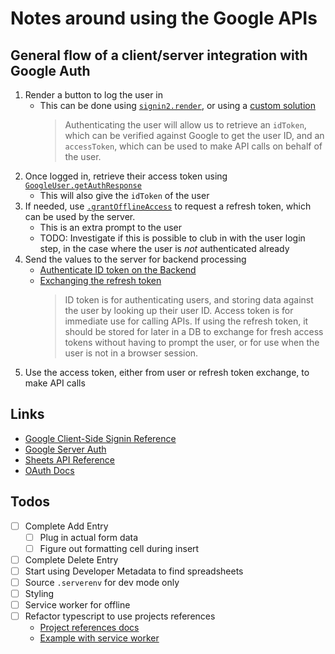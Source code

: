 # Notes around using the Google APIs

## General flow of a client/server integration with Google Auth

1. Render a button to log the user in
   - This can be done using [`signin2.render`](https://developers.google.com/api-client-library/javascript/reference/referencedocs#gapisignin2renderid-options), or using a [custom solution](https://developers.google.com/identity/sign-in/web/build-button)
     > Authenticating the user will allow us to retrieve an `idToken`, which can be verified against Google to get the user ID, and an `accessToken`, which can be used to make API calls on behalf of the user.
1. Once logged in, retrieve their access token using [`GoogleUser.getAuthResponse`](https://developers.google.com/identity/sign-in/web/reference#googleusergetauthresponseincludeauthorizationdata)
   - This will also give the `idToken` of the user
1. If needed, use [`.grantOfflineAccess`](https://developers.google.com/identity/sign-in/web/reference#googleauthgrantofflineaccessoptions) to request a refresh token, which can be used by the server.
   - This is an extra prompt to the user
   - TODO: Investigate if this is possible to club in with the user login step, in the case where the user is _not_ authenticated already
1. Send the values to the server for backend processing
   - [Authenticate ID token on the Backend](https://developers.google.com/identity/sign-in/web/backend-auth)
   - [Exchanging the refresh token](https://developers.google.com/identity/sign-in/web/server-side-flow)
     > ID token is for authenticating users, and storing data against the user by looking up their user ID. Access token is for immediate use for calling APIs. If using the refresh token, it should be stored for later in a DB to exchange for fresh access tokens without having to prompt the user, or for use when the user is not in a browser session.
1. Use the access token, either from user or refresh token exchange, to make API calls

## Links

- [Google Client-Side Signin Reference](https://developers.google.com/identity/sign-in/web/reference)
- [Google Server Auth](https://developers.google.com/identity/sign-in/web/server-side-flow)
- [Sheets API Reference](https://developers.google.com/sheets/api/guides/concepts)
- [OAuth Docs](https://auth0.com/docs/flows/concepts/regular-web-app-login-flow#how-to-implement-it)

## Todos

- [ ] Complete Add Entry
  - [ ] Plug in actual form data
  - [ ] Figure out formatting cell during insert
- [ ] Complete Delete Entry
- [ ] Start using Developer Metadata to find spreadsheets
- [ ] Source `.serverenv` for dev mode only
- [ ] Styling
- [ ] Service worker for offline
- [ ] Refactor typescript to use projects references
  - [Project references docs](https://www.typescriptlang.org/docs/handbook/project-references.html)
  - [Example with service worker](https://stackoverflow.com/questions/56356655/structuring-a-typescript-project-with-workers/56374158#56374158)
